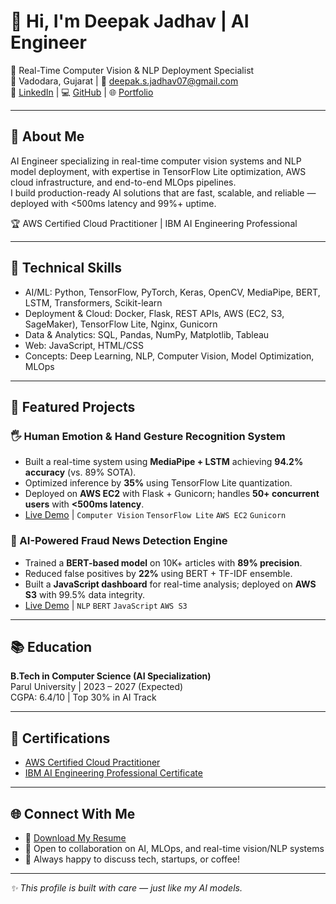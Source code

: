 # 👋 Hi, I'm Deepak Jadhav | AI Engineer

🚀 Real-Time Computer Vision & NLP Deployment Specialist  
📍 Vadodara, Gujarat | 📧 [deepak.s.jadhav07@gmail.com](mailto:deepak.s.jadhav07@gmail.com)  
🔗 [LinkedIn](https://linkedin.com/in/deepak-jadhav) | 💻 [GitHub](https://github.com/deepakjadhav-ai) | 🌐 [Portfolio](https://deepakjadhav-ai.dev)

---

## 🎯 About Me
AI Engineer specializing in real-time computer vision systems and NLP model deployment, with expertise in TensorFlow Lite optimization, AWS cloud infrastructure, and end-to-end MLOps pipelines.  
I build production-ready AI solutions that are fast, scalable, and reliable — deployed with <500ms latency and 99%+ uptime.

🏆 AWS Certified Cloud Practitioner | IBM AI Engineering Professional

---

## 🔧 Technical Skills
- AI/ML: Python, TensorFlow, PyTorch, Keras, OpenCV, MediaPipe, BERT, LSTM, Transformers, Scikit-learn
- Deployment & Cloud: Docker, Flask, REST APIs, AWS (EC2, S3, SageMaker), TensorFlow Lite, Nginx, Gunicorn
- Data & Analytics: SQL, Pandas, NumPy, Matplotlib, Tableau
- Web: JavaScript, HTML/CSS
- Concepts: Deep Learning, NLP, Computer Vision, Model Optimization, MLOps

---

## 🚀 Featured Projects

### 🖐️ Human Emotion & Hand Gesture Recognition System
- Built a real-time system using **MediaPipe + LSTM** achieving **94.2% accuracy** (vs. 89% SOTA).
- Optimized inference by **35%** using TensorFlow Lite quantization.
- Deployed on **AWS EC2** with Flask + Gunicorn; handles **50+ concurrent users** with **<500ms latency**.
- [Live Demo](https://deepakjadhav-ai.dev) | `Computer Vision` `TensorFlow Lite` `AWS EC2` `Gunicorn`

### 🛑 AI-Powered Fraud News Detection Engine
- Trained a **BERT-based model** on 10K+ articles with **89% precision**.
- Reduced false positives by **22%** using BERT + TF-IDF ensemble.
- Built a **JavaScript dashboard** for real-time analysis; deployed on **AWS S3** with 99.5% data integrity.
- [Live Demo](https://deepakjadhav-ai.dev) | `NLP` `BERT` `JavaScript` `AWS S3`

---

## 📚 Education
**B.Tech in Computer Science (AI Specialization)**  
Parul University | 2023 – 2027 (Expected)  
CGPA: 6.4/10 | Top 30% in AI Track

---

## 🏅 Certifications
- [AWS Certified Cloud Practitioner](certifications/AWS-Certified-Cloud-Practitioner.pdf)
- [IBM AI Engineering Professional Certificate](certifications/IBM-AI-Engineering-Certificate.pdf)

---

## 🌐 Connect With Me
- 📄 [Download My Resume](resume/Resume.pdf)
- 💬 Open to collaboration on AI, MLOps, and real-time vision/NLP systems
- 🤝 Always happy to discuss tech, startups, or coffee!

---

*✨ This profile is built with care — just like my AI models.*  
